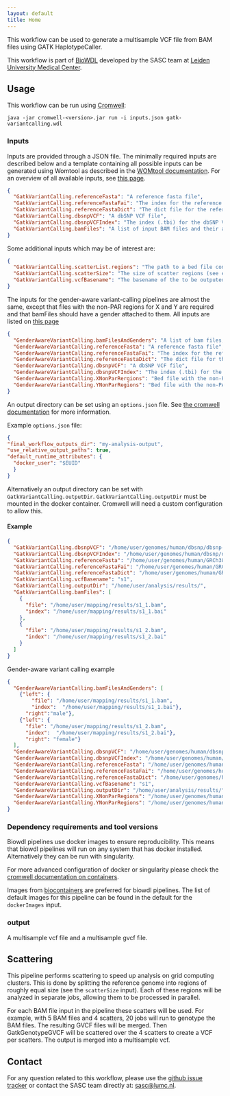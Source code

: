 ```yaml
---
layout: default
title: Home
---
```


This workflow can be used to generate a multisample VCF file from BAM 
files using GATK HaplotypeCaller.

This workflow is part of [BioWDL](https://biowdl.github.io/)
developed by the SASC team at [Leiden University Medical Center](
https://www.lumc.nl/).

## Usage
This workflow can be run using
[Cromwell](http://cromwell.readthedocs.io/en/stable/):
```
java -jar cromwell-<version>.jar run -i inputs.json gatk-variantcalling.wdl
```

### Inputs
Inputs are provided through a JSON file. The minimally required inputs are
described below and a template containing all possible inputs can be generated
using Womtool as described in the
[WOMtool documentation](http://cromwell.readthedocs.io/en/stable/WOMtool/).
For an overview of all available inputs, see [this page](./inputs.html).
```json
{
  "GatkVariantCalling.referenceFasta": "A reference fasta file",
  "GatkVariantCalling.referenceFastaFai": "The index for the reference fasta",
  "GatkVariantCalling.referenceFastaDict": "The dict file for the reference fasta",
  "GatkVariantCalling.dbsnpVCF": "A dbSNP VCF file",
  "GatkVariantCalling.dbsnpVCFIndex": "The index (.tbi) for the dbSNP VCF file",
  "GatkVariantCalling.bamFiles": "A list of input BAM files and their associated indexes"
}
```

Some additional inputs which may be of interest are:
```json
{
  "GatkVariantCalling.scatterList.regions": "The path to a bed file containing the regions for which variant calling will be performed",
  "GatkVariantCalling.scatterSize": "The size of scatter regions (see explanation of scattering below), defaults to 10,000,000",
  "GatkVariantCalling.vcfBasename": "The basename of the to be outputed VCF files, defaults to 'multisample'"
}
```

The inputs for the gender-aware variant-calling pipelines are almost the same, 
except that files with the non-PAR regions for X and Y are required and that
bamFiles should have a gender attached to them. All inputs are listed on 
[this page](./gender-aware-input.md)

```json
{
  "GenderAwareVariantCalling.bamFilesAndGenders": "A list of bam files, their indexes and the gender of the sample", 
  "GenderAwareVariantCalling.referenceFasta": "A reference fasta file",
  "GenderAwareVariantCalling.referenceFastaFai": "The index for the reference fasta",
  "GenderAwareVariantCalling.referenceFastaDict": "The dict file for the reference fasta",
  "GenderAwareVariantCalling.dbsnpVCF": "A dbSNP VCF file",
  "GenderAwareVariantCalling.dbsnpVCFIndex": "The index (.tbi) for the dbSNP VCF file",
  "GenderAwareVariantCalling.XNonParRergions": "Bed file with the non-PAR regions of X",
  "GenderAwareVariantCalling.YNonParRegions": "Bed file with the non-PAR regions of Y"
}
```

An output directory can be set using an `options.json` file. See [the
cromwell documentation](
https://cromwell.readthedocs.io/en/stable/wf_options/Overview/) for more
information.

Example `options.json` file:
```JSON
{
"final_workflow_outputs_dir": "my-analysis-output",
"use_relative_output_paths": true,
"default_runtime_attributes": {
  "docker_user": "$EUID"
  }
}
```
Alternatively an output directory can be set with `GatkVariantCalling.outputDir`.
`GatkVariantCalling.outputDir` must be mounted in the docker container. Cromwell will
need a custom configuration to allow this.

#### Example
```json
{
  "GatkVariantCalling.dbsnpVCF": "/home/user/genomes/human/dbsnp/dbsnp-151.vcf.gz",
  "GatkVariantCalling.dbsnpVCFIndex": "/home/user/genomes/human/dbsnp/dbsnp-151.vcf.gz.tbi",
  "GatkVariantCalling.referenceFasta": "/home/user/genomes/human/GRCh38.fasta",
  "GatkVariantCalling.referenceFastaFai": "/home/user/genomes/human/GRCh38.fasta.fai",
  "GatkVariantCalling.referenceFastaDict": "/home/user/genomes/human/GRCh38.dict",
  "GatkVariantCalling.vcfBasename": "s1",
  "GatkVariantCalling.outputDir": "/home/user/analysis/results/",
  "GatkVariantCalling.bamFiles": [
    {
      "file": "/home/user/mapping/results/s1_1.bam",
      "index": "/home/user/mapping/results/s1_1.bai"
    },
    {
      "file": "/home/user/mapping/results/s1_2.bam",
      "index": "/home/user/mapping/results/s1_2.bai"
    }
  ]
}
```

Gender-aware variant calling example

```json
{
  "GenderAwareVariantCalling.bamFilesAndGenders": [
    {"left": {
        "file": "/home/user/mapping/results/s1_1.bam",
        "index":  "/home/user/mapping/results/s1_1.bai"},
      "right":"male"},
    {"left": {
      "file": "/home/user/mapping/results/s1_2.bam",
      "index":  "/home/user/mapping/results/s1_2.bai"},
      "right": "female"}
  ],
  "GenderAwareVariantCalling.dbsnpVCF": "/home/user/genomes/human/dbsnp/dbsnp-151.vcf.gz",
  "GenderAwareVariantCalling.dbsnpVCFIndex": "/home/user/genomes/human/dbsnp/dbsnp-151.vcf.gz.tbi",
  "GenderAwareVariantCalling.referenceFasta": "/home/user/genomes/human/GRCh38.fasta",
  "GenderAwareVariantCalling.referenceFastaFai": "/home/user/genomes/human/GRCh38.fasta.fai",
  "GenderAwareVariantCalling.referenceFastaDict": "/home/user/genomes/human/GRCh38.dict",
  "GenderAwareVariantCalling.vcfBasename": "s1",
  "GenderAwareVariantCalling.outputDir": "/home/user/analysis/results/",
  "GenderAwareVariantCalling.XNonParRegions": "/home/user/genomes/human/x_non_par.bed",
  "GenderAwareVariantCalling.YNonParRegions": "/home/user/genomes/human/y_non_par.bed"
}
```

### Dependency requirements and tool versions
Biowdl pipelines use docker images to ensure  reproducibility. This
means that biowdl pipelines will run on any system that has docker
installed. Alternatively they can be run with singularity.

For more advanced configuration of docker or singularity please check
the [cromwell documentation on containers](
https://cromwell.readthedocs.io/en/stable/tutorials/Containers/).

Images from [biocontainers](https://biocontainers.pro) are preferred for
biowdl pipelines. The list of default images for this pipeline can be
found in the default for the `dockerImages` input.

### output
A multisample vcf file and a multisample gvcf file.

## Scattering
This pipeline performs scattering to speed up analysis on grid computing
clusters. This is done by splitting the reference genome into regions of
roughly equal size (see the `scatterSize` input). Each of these regions will be
analyzed in separate jobs, allowing them to be processed in parallel.

For each BAM file input in the pipeline these scatters will be used. For 
example, with 5 BAM files and 4 scatters, 20 jobs will run to genotype the BAM
files.
The resulting GVCF files will be merged. Then GatkGenotypeGVCF will be 
scattered over the 4 scatters to create a VCF per scatters.
The output is merged into a multisample vcf.

## Contact
<p>
  <!-- Obscure e-mail address for spammers -->
For any question related to this workflow, please use the
<a href='https://github.com/biowdl/gatk-variant-calling/issues'>github issue tracker</a>
or contact the SASC team directly at: 
<a href='&#109;&#97;&#105;&#108;&#116;&#111;&#58;&#115;&#97;&#115;&#99;&#64;&#108;&#117;&#109;&#99;&#46;&#110;&#108;'>
&#115;&#97;&#115;&#99;&#64;&#108;&#117;&#109;&#99;&#46;&#110;&#108;</a>.
</p>

